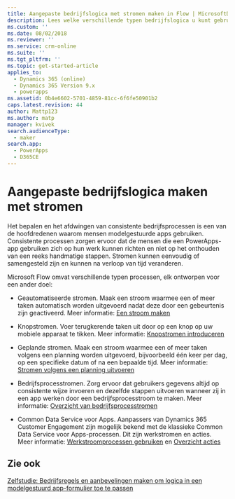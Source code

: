 ```yaml
---
title: Aangepaste bedrijfslogica met stromen maken in Flow | MicrosoftDocs
description: Lees welke verschillende typen bedrijfslogica u kunt gebruiken in de app
ms.custom: ''
ms.date: 08/02/2018
ms.reviewer: ''
ms.service: crm-online
ms.suite: ''
ms.tgt_pltfrm: ''
ms.topic: get-started-article
applies_to:
  - Dynamics 365 (online)
  - Dynamics 365 Version 9.x
  - powerapps
ms.assetid: 0b4e6602-5701-4859-81cc-6f6fe50901b2
caps.latest.revision: 44
author: Mattp123
ms.author: matp
manager: kvivek
search.audienceType:
  - maker
search.app:
  - PowerApps
  - D365CE
---
```

# <a name="create-custom-business-logic-with-flows"></a>Aangepaste bedrijfslogica maken met stromen

Het bepalen en het afdwingen van consistente bedrijfsprocessen is een van de hoofdredenen waarom mensen modelgestuurde apps gebruiken. Consistente processen zorgen ervoor dat de mensen die een PowerApps-app gebruiken zich op hun werk kunnen richten en niet op het onthouden van een reeks handmatige stappen. Stromen kunnen eenvoudig of samengesteld zijn en kunnen na verloop van tijd veranderen.  
  
Microsoft Flow omvat verschillende typen processen, elk ontworpen voor een ander doel:  

-   Geautomatiseerde stromen. Maak een stroom waarmee een of meer taken automatisch worden uitgevoerd nadat deze door een gebeurtenis zijn geactiveerd. Meer informatie: [Een stroom maken](/flow/get-started-logic-flow)
    
-   Knopstromen. Voer terugkerende taken uit door op een knop op uw mobiele apparaat te tikken. Meer informatie: [Knopstromen introduceren](/flow/introduction-to-button-flows)
  
-   Geplande stromen. Maak een stroom waarmee een of meer taken volgens een planning worden uitgevoerd, bijvoorbeeld één keer per dag, op een specifieke datum of na een bepaalde tijd. Meer informatie: [Stromen volgens een planning uitvoeren](/flow/run-scheduled-tasks)
  
-   Bedrijfsprocesstromen.  Zorg ervoor dat gebruikers gegevens altijd op consistente wijze invoeren en dezelfde stappen uitvoeren wanneer zij in een app werken door een bedrijfsprocesstroom te maken. Meer informatie: [Overzicht van bedrijfsprocesstromen](/flow/business-process-flows-overview)

-   Common Data Service voor Apps. Aanpassers van Dynamics 365 Customer Engagement zijn mogelijk bekend met de klassieke Common Data Service voor Apps-processen. Dit zijn werkstromen en acties. Meer informatie: [Werkstroomprocessen gebruiken](/flow/workflow-processes) en [Overzicht acties](/flow/actions)
  
## <a name="see-also"></a>Zie ook  
[Zelfstudie: Bedrijfsregels en aanbevelingen maken om logica in een modelgestuurd app-formulier toe te passen](create-business-rules-recommendations-apply-logic-form.md)
